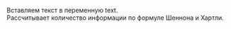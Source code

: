 Вставляем текст в переменную text.  
Рассчитывает количество информации по формуле Шеннона и Хартли.
